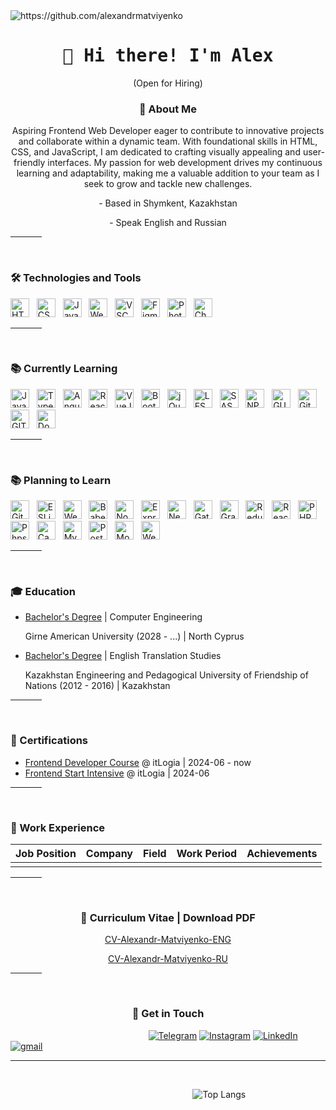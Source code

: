 <img src="https://komarev.com/ghpvc/?username=alexandrmatviyenko" alt="https://github.com/alexandrmatviyenko" />

<h1 align="center">
  <samp> 👋 Hi there! I'm Alex </samp>
</h1>

<p align="center">
  (Open for Hiring)
</p>

<h3 align="center"> 📖 About Me </h3>
<p align="center"> Aspiring Frontend Web Developer eager to contribute to innovative projects and collaborate within a dynamic team. With foundational skills in HTML, CSS, and JavaScript, I am dedicated to crafting visually appealing and user-friendly interfaces. My passion for web development drives my continuous learning and adaptability, making me a valuable addition to your team as I seek to grow and tackle new challenges. </p>
<p align="center"> - Based in Shymkent, Kazakhstan </p>
<p align="center"> - Speak English and Russian </p>

<hr width="10%">
<br>

<h3>
  🛠 Technologies and Tools
</h3>

<img src="https://img.shields.io/badge/HTML5-E34F26?style=for-the-badge&logo=html5&logoColor=white" alt="HTML5" title="HTML5" height="30"/> &nbsp;
<img src="https://img.shields.io/badge/css3-%231572B6.svg?style=for-the-badge&logo=css3&logoColor=white" alt="CSS3" title="CSS3" height="30"/> &nbsp;
<img src="https://img.shields.io/badge/javascript-%23323330.svg?style=for-the-badge&logo=javascript&logoColor=%23F7DF1E" alt="JavaScript" title="JavaScript" height="30"/> &nbsp;
<img src="https://img.shields.io/badge/webstorm-143?style=for-the-badge&logo=webstorm&logoColor=white&color=black" alt="WebStorm" title="WebStorm" height="30"/> &nbsp;
<img src="https://img.shields.io/badge/Visual%20Studio%20Code-0078d7.svg?style=for-the-badge&logo=visual-studio-code&logoColor=white" alt="VSCode" title="VSCode" height="30"/> &nbsp;
<img src="https://img.shields.io/badge/figma-%23F24E1E.svg?style=for-the-badge&logo=figma&logoColor=white" alt="Figma" title="Figma" height="30"/> &nbsp;
<img src="https://img.shields.io/badge/adobe%20photoshop-%2331A8FF.svg?style=for-the-badge&logo=adobe%20photoshop&logoColor=white" alt="Photoshop" title="Photoshop" height="30"/> &nbsp;
<img src="https://img.shields.io/badge/chatGPT-74aa9c?style=for-the-badge&logo=openai&logoColor=white" alt="ChatGPT" title="ChatGPT" height="30"/> &nbsp;

<hr width="10%">
<br>

<h3>
  📚 Currently Learning
</h3>

<img src="https://img.shields.io/badge/javascript-%23323330.svg?style=for-the-badge&logo=javascript&logoColor=%23F7DF1E" alt="JavaScript" title="JavaScript" height="30"/> &nbsp;
<img src="https://img.shields.io/badge/TypeScript-007ACC?style=for-the-badge&logo=typescript&logoColor=white" alt="TypeScript" title="TypeScript" height="30"/> &nbsp;
<img src="https://img.shields.io/badge/Angular-DD0031?style=for-the-badge&logo=angular&logoColor=white" alt="Angular" title="Angular" height="30"/> &nbsp;
<img src="https://img.shields.io/badge/React-20232A?style=for-the-badge&logo=react&logoColor=61DAFB" alt="React" title="React" height="30"/> &nbsp;
<img src="https://img.shields.io/badge/Vue%20js-35495E?style=for-the-badge&logo=vuedotjs&logoColor=4FC08D" alt="VueJS" title="VueJS" height="30"/> &nbsp;
<img src="https://img.shields.io/badge/bootstrap-%238511FA.svg?style=for-the-badge&logo=bootstrap&logoColor=white" alt="Bootstrap" title="Bootstrap" height="30"/> &nbsp;
<img src="https://img.shields.io/badge/jQuery-0769AD?style=for-the-badge&logo=jquery&logoColor=white" alt="jQuery" title="jQuery" height="30"/> &nbsp;
<img src="https://img.shields.io/badge/less-2B4C80?style=for-the-badge&logo=less&logoColor=white" alt="LESS" title="LESS" height="30"/> &nbsp;
<img src="https://img.shields.io/badge/Sass-CC6699?style=for-the-badge&logo=sass&logoColor=white" alt="SASS" title="SASS" height="30"/> &nbsp;
<img src="https://img.shields.io/badge/npm-CB3837?style=for-the-badge&logo=npm&logoColor=white" alt="NPM" title="NPM" height="30"/> &nbsp;
<img src="https://img.shields.io/badge/Gulp-CF4647?style=for-the-badge&logo=gulp&logoColor=white" alt="GULP" title="GULP" height="30"/> &nbsp;
<img src="https://img.shields.io/badge/GitHub-100000?style=for-the-badge&logo=github&logoColor=white" alt="GitHub" title="GitHub" height="30"/> &nbsp;
<img src="https://img.shields.io/badge/GIT-E44C30?style=for-the-badge&logo=git&logoColor=white" alt="GIT" title="GIT" height="30"/> &nbsp;
<img src="https://img.shields.io/badge/Docker-2CA5E0?style=for-the-badge&logo=docker&logoColor=white" alt="Docker" title="Docker" height="30"/> &nbsp;

<hr width="10%">
<br>

<h3>
  📚 Planning to Learn
</h3>

<img src="https://img.shields.io/badge/GitKraken-179287?style=for-the-badge&logo=GitKraken&logoColor=white" alt="GitKraken" title="GitKraken" height="30"/> &nbsp;
<img src="https://img.shields.io/badge/eslint-3A33D1?style=for-the-badge&logo=eslint&logoColor=white" alt="ESLint" title="ESLint" height="30"/> &nbsp;
<img src="https://img.shields.io/badge/Webpack-8DD6F9?style=for-the-badge&logo=Webpack&logoColor=white" alt="Webpack" title="Webpack" height="30"/> &nbsp;
<img src="https://img.shields.io/badge/Babel-F9DC3E?style=for-the-badge&logo=babel&logoColor=white" alt="Babel" title="Babel" height="30"/> &nbsp;
<img src="https://img.shields.io/badge/Node%20js-339933?style=for-the-badge&logo=nodedotjs&logoColor=white" alt="NodeJS" title="NodeJS" height="30"/> &nbsp;
<img src="https://img.shields.io/badge/Express%20js-000000?style=for-the-badge&logo=express&logoColor=white" alt="ExpressJS" title="ExpressJS" height="30"/> &nbsp;
<img src="https://img.shields.io/badge/next%20js-000000?style=for-the-badge&logo=nextdotjs&logoColor=white" alt="NextJS" title="NextJS" height="30"/> &nbsp;
<img src="https://img.shields.io/badge/Gatsby-663399?style=for-the-badge&logo=gatsby&logoColor=white" alt="GatsbyJS" title="GatsbyJS" height="30"/> &nbsp;
<img src="https://img.shields.io/badge/GraphQl-E10098?style=for-the-badge&logo=graphql&logoColor=white" alt="GraphQL" title="GraphQL" height="30"/> &nbsp;
<img src="https://img.shields.io/badge/Redux-593D88?style=for-the-badge&logo=redux&logoColor=white" alt="Redux" title="Redux" height="30"/> &nbsp;
<img src="https://img.shields.io/badge/React_Native-20232A?style=for-the-badge&logo=react&logoColor=61DAFB" alt="React Native" title="ReactNative" height="30"/> &nbsp;
<img src="https://img.shields.io/badge/PHP-777BB4?style=for-the-badge&logo=php&logoColor=white" alt="PHP" title="PHP" height="30"/> &nbsp;
<img src="http://img.shields.io/badge/-PHPStorm-181717?style=for-the-badge&logo=phpstorm&logoColor=white" alt="Phpstorm" title="Phpstorm" height="30"/> &nbsp;
<img src="https://img.shields.io/badge/Canva-%2300C4CC.svg?&style=for-the-badge&logo=Canva&logoColor=white" alt="Canva" title="Canva" height="30"/> &nbsp;
<img src="https://img.shields.io/badge/MySQL-005C84?style=for-the-badge&logo=mysql&logoColor=white" alt="MySQL" title="MySQL" height="30"/> &nbsp;
<img src="https://img.shields.io/badge/PostgreSQL-316192?style=for-the-badge&logo=postgresql&logoColor=white" alt="PostgreSQL" title="PostgreSQL" height="30"/> &nbsp;
<img src="https://img.shields.io/badge/MongoDB-4EA94B?style=for-the-badge&logo=mongodb&logoColor=white" alt="MongoDB" title="MongoDB" height="30"/> &nbsp;
<img src="https://img.shields.io/badge/web3%20js-F16822?style=for-the-badge&logo=web3.js&logoColor=white" alt="Web3JS" title="Web3JS" height="30"/> &nbsp;

<hr width="10%">
<br>

<h3>
  🎓 Education
</h3>

- [Bachelor's Degree](https://github.com/AlexandrMatviyenko) | Computer Engineering
  <p> Girne American University (2028 - ...) | North Cyprus </p>

- [Bachelor's Degree](https://github.com/AlexandrMatviyenko) | English Translation Studies 
  <p> Kazakhstan Engineering and Pedagogical University of Friendship of Nations (2012 - 2016) | Kazakhstan </p>

<hr width="10%">
<br>

<h3>
  📜 Certifications 
</h3>

- [Frontend Developer Course](https://github.com/AlexandrMatviyenko) @ itLogia | 2024-06 - now
- [Frontend Start Intensive](https://itlogia.ru/certificates/intensive/12403-69694) @ itLogia | 2024-06

<hr width="10%">
<br>

<h3>
  💼 Work Experience 
</h3>

| Job Position                  | Company                    | Field                         | Work Period       | Achievements |
| ----------------------------- | -------------------------- | ----------------------------- | ----------------- |--------------|
|                               |                            |                               |                   |              |

<!--
<hr width="10%">
<br>

<h3>
  ⚡ Hackathon Participation
</h3>

- [Hackathon Name or which devote it to](https://Hackathon Adress) @ The organization that is holding the hackathon  | YYYY-MTH | Place
-->

<hr width="10%">
<br>

<h3 align="center">
  📑 Curriculum Vitae | Download PDF
</h3>

<p align="center">
  <a href="https://github.com/AlexandrMatviyenko/AlexandrMatviyenko/blob/main/cv-alexandr-matviyenko-eng.pdf">
    CV-Alexandr-Matviyenko-ENG
  </a>
</p>

<p align="center">
  <a href="https://github.com/AlexandrMatviyenko/AlexandrMatviyenko/blob/main/cv-alexandr-matviyenko-ru.pdf">
    CV-Alexandr-Matviyenko-RU
  </a>
</p>

<hr width="10%">
<br>

<h3 align="center">
  🔔 Get in Touch
</h3>

&nbsp; &nbsp; &nbsp; &nbsp; &nbsp; &nbsp; &nbsp; &nbsp; &nbsp; &nbsp; &nbsp; &nbsp; &nbsp; &nbsp; &nbsp; &nbsp; &nbsp; &nbsp; &nbsp; &nbsp; &nbsp; &nbsp;
&nbsp; &nbsp; &nbsp; &nbsp; &nbsp; &nbsp;
<a href="https://t.me/AlexandrMatviyenko">![Telegram](https://img.shields.io/badge/Telegram-2CA5E0?style=for-the-badge&logo=telegram&logoColor=white)</a>
<a href="https://www.instagram.com/alex.matviyenko/">![Instagram](https://img.shields.io/badge/Instagram-E4405F?style=for-the-badge&logo=instagram&logoColor=white)</a>
<a href="https://www.linkedin.com/in/alexandr-matviyenko">![LinkedIn](https://img.shields.io/badge/LinkedIn-0077B5?style=for-the-badge&logo=linkedin&logoColor=white)</a>
<a href="mailto:TheAlexandrMatviyenko@gmail.com">![gmail](https://img.shields.io/badge/Gmail-D14836?style=for-the-badge&logo=gmail&logoColor=white)</a>

<hr width="100%">
<br>

&nbsp; &nbsp; &nbsp; &nbsp; &nbsp; &nbsp; &nbsp; &nbsp; &nbsp; &nbsp; &nbsp; &nbsp; &nbsp; &nbsp; &nbsp; &nbsp; &nbsp; &nbsp; &nbsp; &nbsp; &nbsp; &nbsp;
&nbsp; &nbsp; &nbsp; &nbsp; &nbsp; &nbsp; &nbsp; &nbsp; &nbsp; &nbsp; &nbsp; &nbsp; &nbsp; &nbsp; &nbsp;
![Top Langs](https://github-readme-stats.vercel.app/api/top-langs/?username=alexandrmatviyenko&hide_progress=false)
